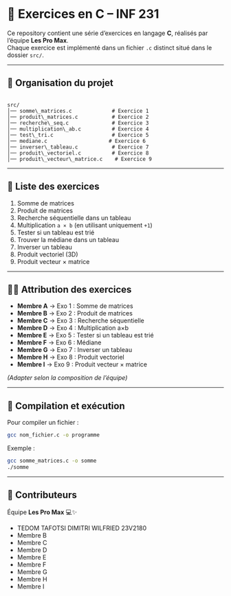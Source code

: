 
# 🚀 Exercices en C – INF 231

Ce repository contient une série d’exercices en langage **C**, réalisés par l’équipe **Les Pro Max**.  
Chaque exercice est implémenté dans un fichier `.c` distinct situé dans le dossier `src/`.

---

## 📂 Organisation du projet

```

src/
│── somme\_matrices.c             # Exercice 1
│── produit\_matrices.c           # Exercice 2
│── recherche\_seq.c              # Exercice 3
│── multiplication\_ab.c          # Exercice 4
│── test\_tri.c                   # Exercice 5
│── mediane.c                    # Exercice 6
│── inverser\_tableau.c           # Exercice 7
│── produit\_vectoriel.c          # Exercice 8
│── produit\_vecteur\_matrice.c    # Exercice 9

````

---

## 📌 Liste des exercices

1. Somme de matrices  
2. Produit de matrices  
3. Recherche séquentielle dans un tableau  
4. Multiplication `a × b` (en utilisant uniquement `+1`)  
5. Tester si un tableau est trié  
6. Trouver la médiane dans un tableau  
7. Inverser un tableau  
8. Produit vectoriel (3D)  
9. Produit vecteur × matrice  

---

## 👨‍💻 Attribution des exercices

- **Membre A** → Exo 1 : Somme de matrices  
- **Membre B** → Exo 2 : Produit de matrices  
- **Membre C** → Exo 3 : Recherche séquentielle  
- **Membre D** → Exo 4 : Multiplication a×b  
- **Membre E** → Exo 5 : Tester si un tableau est trié  
- **Membre F** → Exo 6 : Médiane  
- **Membre G** → Exo 7 : Inverser un tableau  
- **Membre H** → Exo 8 : Produit vectoriel  
- **Membre I** → Exo 9 : Produit vecteur × matrice  

*(Adapter selon la composition de l’équipe)*

---

## 🔧 Compilation et exécution

Pour compiler un fichier :  
```bash
gcc nom_fichier.c -o programme
````

Exemple :

```bash
gcc somme_matrices.c -o somme
./somme
```

---

## 🤝 Contributeurs

Équipe **Les Pro Max** 💻✨

* TEDOM TAFOTSI DIMITRI WILFRIED 23V2180
* Membre B
* Membre C
* Membre D
* Membre E
* Membre F
* Membre G
* Membre H
* Membre I

